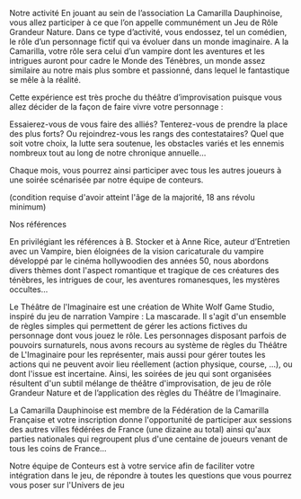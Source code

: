 Notre activité
En jouant au sein de l’association La Camarilla Dauphinoise, vous allez participer à ce que l’on appelle communément un Jeu de Rôle Grandeur Nature. Dans ce type d’activité, vous endossez, tel un comédien, le rôle d’un personnage fictif qui va évoluer dans un monde imaginaire. A la Camarilla, votre rôle sera celui d’un vampire dont les aventures et les intrigues auront pour cadre le Monde des Ténèbres, un monde assez similaire au notre mais plus sombre et passionné, dans lequel le fantastique se mêle à la réalité.

Cette expérience est très proche du théâtre d’improvisation puisque vous allez décider de la façon de faire vivre votre personnage :

Essaierez-vous de vous faire des alliés? Tenterez-vous de prendre la place des plus forts? Ou rejoindrez-vous les rangs des contestataires? Quel que soit votre choix, la lutte sera soutenue, les obstacles variés et les ennemis nombreux tout au long de notre chronique annuelle…

Chaque mois, vous pourrez ainsi participer avec tous les autres joueurs à une soirée scénarisée par notre équipe de conteurs.



(condition requise d'avoir atteint l'âge de la majorité, 18 ans révolu minimum)

Nos références

En privilégiant les références à B. Stocker et à Anne Rice, auteur d’Entretien avec un Vampire, bien éloignées de la vision caricaturale du vampire développé par le cinéma hollywoodien des années 50, nous abordons divers thèmes dont l'aspect romantique et tragique de ces créatures des ténèbres, les intrigues de cour, les aventures romanesques, les mystères occultes…

Le Théâtre de l'Imaginaire est une création de White Wolf Game Studio, inspiré du jeu de narration Vampire : La mascarade. Il s'agit d'un ensemble de règles simples qui permettent de gérer les actions fictives du personnage dont vous jouez le rôle. Les personnages disposant parfois de pouvoirs surnaturels, nous avons recours au système de règles du Théâtre de L'Imaginaire pour les représenter, mais aussi pour gérer toutes les actions qui ne peuvent avoir lieu réellement (action physique, course, …), ou dont l'issue est incertaine. Ainsi, les soirées de jeu qui sont organisées résultent d'un subtil mélange de théâtre d'improvisation, de jeu de rôle Grandeur Nature et de l’application des règles du Théâtre de l’Imaginaire.

La Camarilla Dauphinoise est membre de la Fédération de la Camarilla Française et votre inscription donne l'opportunité de participer aux sessions des autres villes fédérées de France (une dizaine au total) ainsi qu'aux parties nationales qui regroupent plus d'une centaine de joueurs venant de tous les coins de France…

Notre équipe de Conteurs est à votre service afin de faciliter votre intégration dans le jeu, de répondre à toutes les questions que vous pourrez vous poser sur l'Univers de jeu
